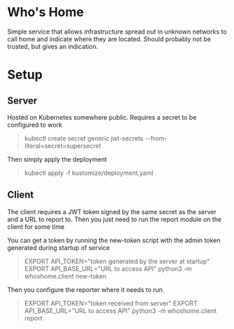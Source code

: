 # Who's Home

Simple service that allows infrastructure spread out in unknown networks to call home and indicate where they are located. Should probably not be trusted, but gives an indication.

# Setup

## Server

Hosted on Kubernetes somewhere public. Requires a secret to be configured to work

> kubectl create secret generic jwt-secrets --from-literal=secret=supersecret

Then simply apply the deployment

> kubectl apply -f kustomize/deployment.yaml

## Client

The client requires a JWT token signed by the same secret as the server and a URL to report to. 
Then you just need to run the report module on the client for some time

You can get a token by running the new-token script with the admin token generated during startup of 
service

> EXPORT API_TOKEN="token generated by the server at startup"
> EXPORT API_BASE_URL="URL to access API"
> python3 -m whoshome.client new-token

Then you configure the reporter where it needs to run.

> EXPORT API_TOKEN="token received from server"
> EXPORT API_BASE_URL="URL to access API"
> python3 -m whoshome.client report
